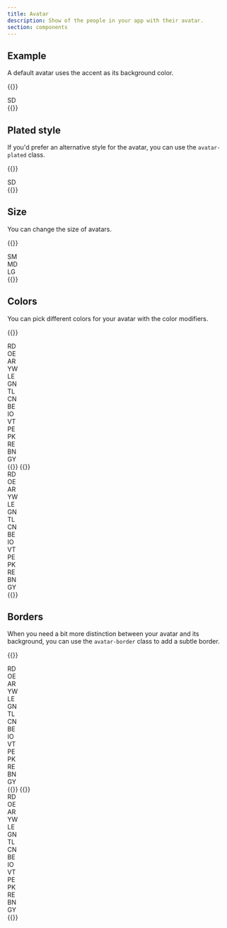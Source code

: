 ```yaml
---
title: Avatar
description: Show of the people in your app with their avatar.
section: components
---
```


## Example
A default avatar uses the accent as its background color.

{{<example>}}
<div class="avatar">SD</div>
{{</example>}}

## Plated style
If you'd prefer an alternative style for the avatar, you can use the `avatar-plated` class.

{{<example>}}
<div class="avatar avatar-plated">SD</div>
{{</example>}}

## Size
You can change the size of avatars.

{{<example class="docs-preview-avatar">}}
<div class="avatar avatar-sm">SM</div>
<div class="avatar">MD</div>
<div class="avatar avatar-lg">LG</div>
{{</example>}}

## Colors
You can pick different colors for your avatar with the color modifiers.

{{<example class="docs-preview-avatar">}}
<div class="avatar red">RD</div>
<div class="avatar orange">OE</div>
<div class="avatar amber">AR</div>
<div class="avatar yellow">YW</div>
<div class="avatar lime">LE</div>
<div class="avatar green">GN</div>
<div class="avatar teal">TL</div>
<div class="avatar cyan">CN</div>
<div class="avatar blue">BE</div>
<div class="avatar indigo">IO</div>
<div class="avatar violet">VT</div>
<div class="avatar purple">PE</div>
<div class="avatar pink">PK</div>
<div class="avatar rose">RE</div>
<div class="avatar brown">BN</div>
<div class="avatar grey">GY</div>
{{</example>}}
{{<example class="docs-preview-avatar">}}
<div class="avatar avatar-plated red">RD</div>
<div class="avatar avatar-plated orange">OE</div>
<div class="avatar avatar-plated amber">AR</div>
<div class="avatar avatar-plated yellow">YW</div>
<div class="avatar avatar-plated lime">LE</div>
<div class="avatar avatar-plated green">GN</div>
<div class="avatar avatar-plated teal">TL</div>
<div class="avatar avatar-plated cyan">CN</div>
<div class="avatar avatar-plated blue">BE</div>
<div class="avatar avatar-plated indigo">IO</div>
<div class="avatar avatar-plated violet">VT</div>
<div class="avatar avatar-plated purple">PE</div>
<div class="avatar avatar-plated pink">PK</div>
<div class="avatar avatar-plated rose">RE</div>
<div class="avatar avatar-plated brown">BN</div>
<div class="avatar avatar-plated grey">GY</div>
{{</example>}}

## Borders
When you need a bit more distinction between your avatar and its background, you can use the `avatar-border` class to add a subtle border.

{{<example class="docs-preview-avatar">}}
<div class="avatar avatar-border red">RD</div>
<div class="avatar avatar-border orange">OE</div>
<div class="avatar avatar-border amber">AR</div>
<div class="avatar avatar-border yellow">YW</div>
<div class="avatar avatar-border lime">LE</div>
<div class="avatar avatar-border green">GN</div>
<div class="avatar avatar-border teal">TL</div>
<div class="avatar avatar-border cyan">CN</div>
<div class="avatar avatar-border blue">BE</div>
<div class="avatar avatar-border indigo">IO</div>
<div class="avatar avatar-border violet">VT</div>
<div class="avatar avatar-border purple">PE</div>
<div class="avatar avatar-border pink">PK</div>
<div class="avatar avatar-border rose">RE</div>
<div class="avatar avatar-border brown">BN</div>
<div class="avatar avatar-border grey">GY</div>
{{</example>}}
{{<example class="docs-preview-avatar">}}
<div class="avatar avatar-plated avatar-border red">RD</div>
<div class="avatar avatar-plated avatar-border orange">OE</div>
<div class="avatar avatar-plated avatar-border amber">AR</div>
<div class="avatar avatar-plated avatar-border yellow">YW</div>
<div class="avatar avatar-plated avatar-border lime">LE</div>
<div class="avatar avatar-plated avatar-border green">GN</div>
<div class="avatar avatar-plated avatar-border teal">TL</div>
<div class="avatar avatar-plated avatar-border cyan">CN</div>
<div class="avatar avatar-plated avatar-border blue">BE</div>
<div class="avatar avatar-plated avatar-border indigo">IO</div>
<div class="avatar avatar-plated avatar-border violet">VT</div>
<div class="avatar avatar-plated avatar-border purple">PE</div>
<div class="avatar avatar-plated avatar-border pink">PK</div>
<div class="avatar avatar-plated avatar-border rose">RE</div>
<div class="avatar avatar-plated avatar-border brown">BN</div>
<div class="avatar avatar-plated avatar-border grey">GY</div>
{{</example>}}
